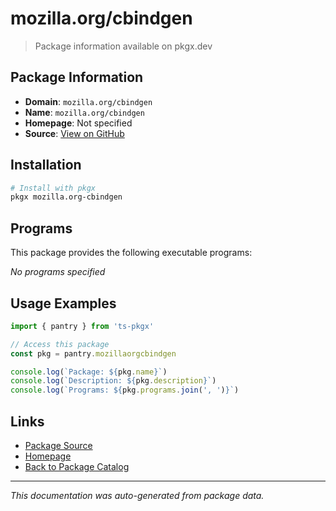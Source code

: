 # mozilla.org/cbindgen

> Package information available on pkgx.dev

## Package Information

- **Domain**: `mozilla.org/cbindgen`
- **Name**: `mozilla.org/cbindgen`
- **Homepage**: Not specified
- **Source**: [View on GitHub](https://github.com/pkgxdev/pantry/tree/main/projects/mozilla.org/cbindgen/package.yml)

## Installation

```bash
# Install with pkgx
pkgx mozilla.org-cbindgen
```

## Programs

This package provides the following executable programs:

*No programs specified*

## Usage Examples

```typescript
import { pantry } from 'ts-pkgx'

// Access this package
const pkg = pantry.mozillaorgcbindgen

console.log(`Package: ${pkg.name}`)
console.log(`Description: ${pkg.description}`)
console.log(`Programs: ${pkg.programs.join(', ')}`)
```

## Links

- [Package Source](https://github.com/pkgxdev/pantry/tree/main/projects/mozilla.org/cbindgen/package.yml)
- [Homepage](#)
- [Back to Package Catalog](../package-catalog.md)

---

*This documentation was auto-generated from package data.*
